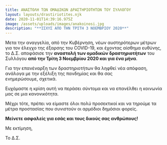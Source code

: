 ```yaml
---
title: ΑΝΑΣΤΟΛΗ ΤΩΝ ΟΜΑΔΙΚΩΝ ΔΡΑΣΤΗΡΙΟΤΗΤΩΝ ΤΟΥ ΣΥΛΛΟΓΟΥ
layout: layouts/drastiriotites.njk
date: 2020-11-01T14:39:16.975Z
image: /assets/uploads/images/anakoinosi.jpg
description: "**ΙΣΧΥΣ ΑΠΟ ΤΗΝ ΤΡΙΤΗ 3 ΝΟΕΜΒΡΙΟΥ 2020**"
---
```

Μετα την αναγγελία, από την Κυβέρνηση, νέων αυστηρότερων μέτρων για τον έλεγχο της έξαρσης του COVID-19, και έχοντας αίσθημα ευθύνης, το Δ.Σ. αποφάσισε την **αναστολή των ομαδικών δραστηριοτήτων** του Συλλόγου **από την Τρίτη 3 Νοεμβρίου 2020 και για ένα μήνα**.

Για την επανέναρξη των δραστηριοτήτων θα ληφθεί νέα απόφαση, ανάλογα με την εξέλιξη της πανδημίας και θα σας ενημερώσουμε, σχετικά.

Ευχόμαστε η κρίση αυτή να περάσει σύντομα και να επανέλθει η κοινωνία μας σε μια κανονικότητα. 

Μέχρι τότε, πρέπει να είμαστε όλοι πολύ προσεκτικοί και να τηρούμε τα μέτρα προστασίας που συνιστούν οι αρμόδιοι δημόσιοι φορείς.

**Μείνετε ασφαλείς για εσάς και τους δικούς σας ανθρώπους!**

Με εκτίμηση,

Το Δ.Σ.